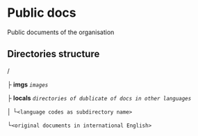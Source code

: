 # Public docs

Public documents of the organisation



## Directories structure

/

├ **imgs** *`images`*

├ **locals** *`directories of dublicate of docs in other languages`*

│&nbsp;└`<language codes as subdirectory name>`

└`<original documents in international English>`
